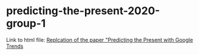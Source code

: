 # predicting-the-present-2020-group-1
Link to html file: [Replcation of the paper "Predicting the Present with Google Trends](https://rawcdn.githack.com/msr-ds3/predicting-the-present-2020-group-1/3c30d1554d9c64d3792d911df71a4cef3e1d81d4/ptp/Replicate-Predict-the-Present.html)
